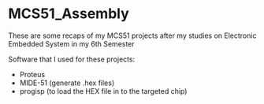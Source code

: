 # MCS51_Assembly
These are some recaps of my MCS51 projects after my studies on Electronic Embedded System in my 6th Semester

Software that I used for these projects:
  - Proteus
  - MIDE-51 (generate .hex files)
  - progisp (to load the HEX file in to the targeted chip)
